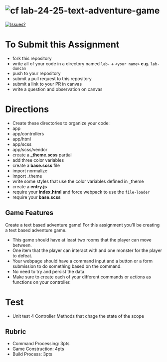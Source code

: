 ![cf](http://i.imgur.com/7v5ASc8.png) lab-24-25-text-adventure-game
====

[![Issues?](https://img.shields.io/badge/Issues%3F-Ask%20for%20Help!-55cbe0.svg)](https://github.com/codefellows/seattle-javascript-401n1/issues/new)

# To Submit this Assignment
  * fork this repository
  * write all of your code in a directory named `lab-` + `<your name>` **e.g.** `lab-duncan`
  * push to your repository
  * submit a pull request to this repository
  * submit a link to your PR in canvas
  * write a question and observation on canvas

# Directions
* Create these directories to organize your code: 
 * app
 * app/controllers
 * app/html
 * app/scss
 * app/scss/vendor
* create a **_theme.scss** partial 
 * add three color variables
* create a **base.scss** file 
 * import normalize
 * import \_theme
 * write some styles that use the color variables defined in \_theme
* create a **entry.js**
 * require your **index.html** and force webpack to use the `file-loader`
 * require your **base.scss**

## Game Features
Create a text based adventure game! For this assignment you'll be creating a text based adventure game.
* This game should have at least two rooms that the player can move between. 
* One item that the player can interact with and one monster for the player to defeat. 
* Your webpage should have a command input and a button or a form submission to do something based on the command. 
* No need to try and persist the data. 
* Make sure to create each of your different commands or actions as functions on your controller.

# Test
* Unit test 4 Controller Methods that chage the state of the scope

## Rubric
* Command Processing: 3pts 
* Game Construction: 4pts 
* Build Process: 3pts
